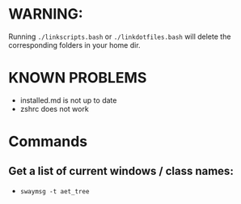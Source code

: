 # WARNING:
Running `./linkscripts.bash` or `./linkdotfiles.bash` will delete the corresponding folders in your home dir.

# KNOWN PROBLEMS
- installed.md is not up to date
- zshrc does not work

# Commands
## Get a list of current windows / class names:
- `swaymsg -t aet_tree`

